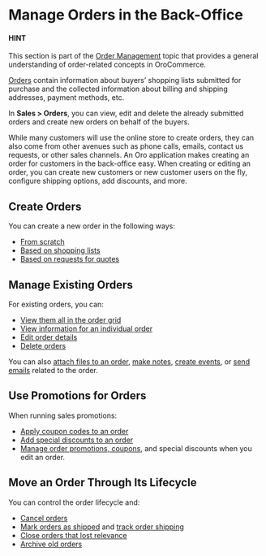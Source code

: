<a id="user-guide-sales-orders"></a>

# Manage Orders in the Back-Office

#### HINT
This section is part of the [Order Management](../../../concept-guides/customers-sales/orders/index.md#concept-guide-orders) topic that provides a general understanding of order-related concepts in OroCommerce.

[Orders](../../../glossary.md#term-Order) contain information about buyers’ shopping lists submitted for purchase and the collected information about billing and shipping addresses, payment methods, etc.

In **Sales > Orders**, you can view, edit and delete the already submitted orders and create new orders on behalf of the buyers.

While many customers will use the online store to create orders, they can also come from other avenues such as phone calls, emails, contact us requests, or other sales channels. An Oro application makes creating an order for customers in the back-office easy. When creating or editing an order, you can create new customers or new customer users on the fly, configure shipping options, add discounts, and more.

## Create Orders

You can create a new order in the following ways:

* [From scratch](create.md#user-guide-sales-orders-create)
* [Based on shopping lists](create.md#user-guide-sales-orders-create-from-shopping-lists)
* [Based on requests for quotes](create.md#user-guide-sales-orders-create-from-rfq)

## Manage Existing Orders

For existing orders, you can:

* [View them all in the order grid](manage.md#user-guide-sales-orders-viewlist)
* [View information for an individual order](view.md#user-guide-sales-orders-view)
* [Edit order details](manage.md#user-guide-sales-orders-edit)
* [Delete orders](manage.md#doc-orders-actions-delete)

You can also [attach files to an order](../../getting-started/information-management/attachments.md#user-guide-activities-attachments), [make notes](../../getting-started/information-management/notes.md#user-guide-add-note), [create events](../../activities/calendar-events/index.md#doc-activities-events), or [send emails](../../getting-started/user-menu/my-emails.md#user-guide-using-emails) related to the order.

## Use Promotions for Orders

When running sales promotions:

* [Apply coupon codes to an order](../../marketing/promotions/coupons/index.md#user-guide-marketing-promotions-coupons-edit-on-order-page)
* [Add special discounts to an order](../../marketing/promotions/promotions/manage-discounts-in-orders.md#user-guide-sales-orders-promotions-add-special-discount)
* [Manage order promotions, coupons](../../marketing/promotions/coupons/index.md#user-guide-marketing-promotions-coupons-edit-manage-when-editing-an-order), and special discounts when you edit an order.

## Move an Order Through Its Lifecycle

You can control the order lifecycle and:

* [Cancel orders](control.md#doc-orders-actions-cancel)
* [Mark orders as shipped](control.md#doc-orders-actions-mark-shipped) and [track order shipping](track-order.md#user-guide-shipping-order)
* [Close orders that lost relevance](control.md#doc-orders-actions-close)
* [Archive old orders](control.md#doc-orders-actions-archive)

<!-- fa-bars = fa-navicon -->
<!-- Ic Tiles is used as Set As Default in saved views, and as tiles in display layout options -->
<!-- IcPencil refers to Rename in Commerce and Inline Editing in CRM -->
<!-- Check mark in the square. -->
<!-- SortDesc is also used as drop-down arrow -->
<!-- A -->
<!-- B -->
<!-- C -->
<!-- D -->
<!-- E -->
<!-- F -->
<!-- G -->
<!-- H -->
<!-- I -->
<!-- L -->
<!-- M -->
<!-- P -->
<!-- R -->
<!-- S -->
<!-- T -->
<!-- U -->
<!-- Z -->

